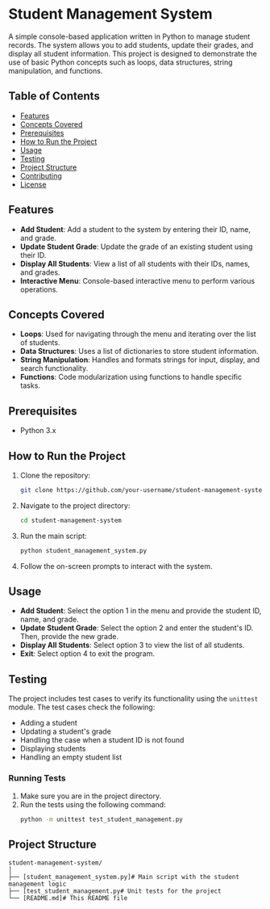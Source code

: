 # Student Management System

A simple console-based application written in Python to manage student records. The system allows you to add students, update their grades, and display all student information. This project is designed to demonstrate the use of basic Python concepts such as loops, data structures, string manipulation, and functions.

## Table of Contents
- [Features](#features)
- [Concepts Covered](#concepts-covered)
- [Prerequisites](#prerequisites)
- [How to Run the Project](#how-to-run-the-project)
- [Usage](#usage)
- [Testing](#testing)
- [Project Structure](#project-structure)
- [Contributing](#contributing)
- [License](#license)

## Features
- **Add Student**: Add a student to the system by entering their ID, name, and grade.
- **Update Student Grade**: Update the grade of an existing student using their ID.
- **Display All Students**: View a list of all students with their IDs, names, and grades.
- **Interactive Menu**: Console-based interactive menu to perform various operations.

## Concepts Covered
- **Loops**: Used for navigating through the menu and iterating over the list of students.
- **Data Structures**: Uses a list of dictionaries to store student information.
- **String Manipulation**: Handles and formats strings for input, display, and search functionality.
- **Functions**: Code modularization using functions to handle specific tasks.

## Prerequisites
- Python 3.x

## How to Run the Project
1. Clone the repository:
    ```bash
    git clone https://github.com/your-username/student-management-system.git
    ```
2. Navigate to the project directory:
    ```bash
    cd student-management-system
    ```
3. Run the main script:
    ```bash
    python student_management_system.py
    ```
4. Follow the on-screen prompts to interact with the system.

## Usage
- **Add Student**: Select the option 1 in the menu and provide the student ID, name, and grade.
- **Update Student Grade**: Select the option 2 and enter the student's ID. Then, provide the new grade.
- **Display All Students**: Select option 3 to view the list of all students.
- **Exit**: Select option 4 to exit the program.

## Testing
The project includes test cases to verify its functionality using the `unittest` module. The test cases check the following:
- Adding a student
- Updating a student's grade
- Handling the case when a student ID is not found
- Displaying students
- Handling an empty student list

### Running Tests
1. Make sure you are in the project directory.
2. Run the tests using the following command:
    ```bash
    python -m unittest test_student_management.py
    ```

## Project Structure
```plaintext
student-management-system/
│
├── [student_management_system.py]# Main script with the student management logic
├── [test_student_management.py# Unit tests for the project
└── [README.md]# This README file